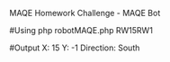 MAQE Homework Challenge - MAQE Bot

#Using
php robotMAQE.php RW15RW1

#Output
X: 15 Y: -1 Direction: South